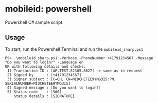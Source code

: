 mobileid: powershell
============

Powershell C# sample script.

## Usage

To start, run the Powershell Terminal and run the `mobileid_sharp.ps1`
```
PS> .\mobileid_sharp.ps1 -Verbose -PhoneNumber +41791234567 -Message "Do you want to login?" -Language en
OK with following details and checks:
 1) Transaction ID : [AP.TEST.82305.8627] -> same as in request
 2) Signed by      : [+41791234567]
 3) Signer subject : [C=CH, CN=MIDCHETEE9YMG3I5:PN, SERIALNUMBER=MIDCHETEE9YMG3I5]
 4) Signed message : [Do you want to login?]
 5) Status code    : [500]
    Status details : [SIGNATURE]
```
